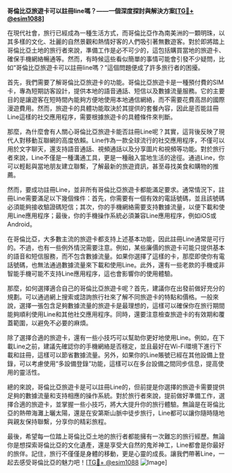 **哥倫比亞旅遊卡可以註冊line嗎？——一個深度探討與解決方案[[TG💪+ @esim1088](https://t.me/s/esim1088)]**

在現代社會，旅行已經成為一種生活方式，而哥倫比亞作為南美洲的一顆明珠，以其多樣的文化、壯麗的自然景觀和熱情好客的人們吸引著無數遊客。對於即將踏上哥倫比亞土地的旅行者來說，準備工作是必不可少的，這包括購買當地的旅遊卡、確保手機網絡暢通等。然而，有時候這些看似簡單的事情可能會引發不少疑問，比如“哥倫比亞旅遊卡可以註冊line嗎？”這個問題便成了許多旅行者的困擾。

首先，我們需要了解哥倫比亞旅遊卡的功能。哥倫比亞旅遊卡是一種預付費的SIM卡，專為短期訪客設計，提供本地的語音通話、短信以及數據流量服務。它的主要目的是讓遊客在短時間內能夠方便地使用本地通信網絡，而不需要花費高昂的國際漫遊費用。然而，旅遊卡的具體功能取決於其提供的套餐內容，因此是否能註冊Line這樣的社交應用程序，需要根據旅遊卡的具體條件來判斷。

那麼，為什麼會有人關心哥倫比亞旅遊卡能否註冊Line呢？其實，這背後反映了現代人對移動互聯網的高度依賴。Line作為一款全球流行的社交應用程序，不僅可以用於文字聊天，還支持語音通話、視頻通話以及分享圖片和視頻等功能。對於旅行者來說，Line不僅是一種溝通工具，更是一種融入當地生活的途徑。通過Line，你可以輕鬆與當地朋友建立聯繫，了解最新的旅遊資訊，甚至尋找美食和購物的推薦。

然而，要成功註冊Line，並非所有哥倫比亞旅遊卡都能滿足要求。通常情況下，註冊Line需要滿足以下幾個條件：首先，你需要有一個有效的電話號碼，並且該號碼必須能夠接收驗證碼短信；其次，你的手機網絡需要支持數據流量，以便下載和使用Line應用程序；最後，你的手機操作系統必須兼容Line應用程序，例如iOS或Android。

在哥倫比亞，大多數主流的旅遊卡都支持上述基本功能，因此註冊Line通常是可行的。不過，也有一些例外情況需要注意。例如，某些廉價的旅遊卡可能只提供基本的語音和短信服務，而不包含數據流量。如果你選擇了這樣的卡，那麼即使你有電話號碼，也無法通過數據流量來下載和使用Line。此外，還有一些老款的手機或非智能手機可能不支持Line應用程序，這也會影響你的使用體驗。

那麼，如何選擇適合自己的哥倫比亞旅遊卡呢？首先，建議你在出發前做好充分的規劃。可以通過網上搜索或諮詢旅行社來了解不同旅遊卡的特點和價格。一般來說，選擇一張包含足夠數據流量的旅遊卡是最理想的，這樣可以確保你在旅行期間能夠順利使用Line和其他社交應用程序。同時，還要注意檢查旅遊卡的有效期和覆蓋範圍，以避免不必要的麻煩。

除了選擇合適的旅遊卡，還有一些小技巧可以幫助你更好地使用Line。例如，在下載Line之前，建議先確認你的手機網絡是否穩定，並且最好在Wi-Fi環境下進行下載和註冊，這樣可以節省數據流量。另外，如果你的Line賬號已經在其他設備上登錄，可以考慮使用“多設備登錄”功能，這樣可以在多台設備之間同步信息，提高使用的靈活性。

總的來說，哥倫比亞旅遊卡是可以註冊Line的，但前提是你選擇的旅遊卡需要提供足夠的數據流量和支持相應的操作系統。對於旅行者來說，提前做好準備工作，選擇合適的旅遊卡，並掌握一些小技巧，將大大提升你的旅行體驗。無論是在哥倫比亞的熱帶海灘上曬太陽，還是在安第斯山脈中徒步旅行，Line都可以讓你隨時隨地與親友保持聯繫，分享你的精彩旅程。

最後，希望每一位踏上哥倫比亞土地的旅行者都能擁有一次難忘的旅行經歷。無論你是想探索哥倫比亞的文化遺產，還是享受大自然的鬼斧神工，Line都會是你最好的旅伴。記住，旅行不僅僅是身體的移動，更是心靈的成長。讓我們帶著Line，一起去感受哥倫比亞的魅力吧！[[TG💪+ @esim1088](https://t.me/s/esim1088) ![Image](https://i.postimg.cc/4NQfJmqS/Snipaste-2025-05-13-00-14-12.png)]